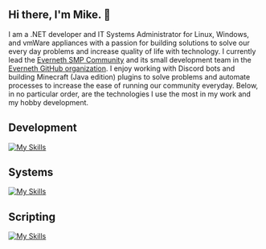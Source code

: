 ## Hi there, I'm Mike. 👋
I am a .NET developer and IT Systems Administrator for Linux, Windows, and vmWare appliances with a passion for building solutions to solve our every day problems and increase quality of life with technology. I currently lead the [Everneth SMP Community](https:/everneth.com) and its small development team in the [Everneth GitHub organization](https://github.com/Everneth). I enjoy working with Discord bots and building Minecraft (Java edition) plugins to solve problems and automate processes to increase the ease of running our community everyday. Below, in no particular order, are the technologies I use the most in my work and my hobby development.

## Development
[![My Skills](https://skillicons.dev/icons?i=java,dotnet,cs,vue,php,laravel)](https://github.com/tptmike)

## Systems
[![My Skills](https://skillicons.dev/icons?i=linux,docker,mysql)]([https://skillicons.dev](https://github.com/tptmike))

## Scripting
[![My Skills](https://skillicons.dev/icons?i=bash,python,powershell)]([https://skillicons.dev](https://github.com/tptmike)https://github.com/tptmike)

